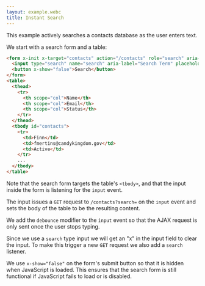 ```yaml
---
layout: example.webc
title: Instant Search
---
```


This example actively searches a contacts database as the user enters text.

We start with a search form and a table:

```html
<form x-init x-target="contacts" action="/contacts" role="search" aria-label="Contacts">
  <input type="search" name="search" aria-label="Search Term" placeholder="Type to filter contacts..." @input.debounce="$el.form.requestSubmit()" @search="$el.form.requestSubmit()">
  <button x-show="false">Search</button>
</form>
<table>
  <thead>
    <tr>
      <th scope="col">Name</th>
      <th scope="col">Email</th>
      <th scope="col">Status</th>
    </tr>
  </thead>
  <tbody id="contacts">
    <tr>
      <td>Finn</td>
      <td>fmertins@candykingdom.gov</td>
      <td>Active</td>
    </tr>
    ...
  </tbody>
</table>
```

Note that the search form targets the table's `<tbody>`, and that the input inside the form is listening for the `input` event.

The input issues a `GET` request to `/contacts?search=` on the `input` event and sets the body of the table to be the resulting content.

We add the `debounce` modifier to the `input` event so that the AJAX request is only sent once the user stops typing.

Since we use a `search` type input we will get an "x" in the input field to clear the input. To make this trigger a new `GET` request we also add a `search` listener.

We use `x-show="false"` on the form's submit button so that it is hidden when JavaScript is loaded. This ensures that the search form is still functional if JavaScript fails to load or is disabled.

<script>
  let database = function () {
    let data = [
      { id: 1, name: "Finn", email: "fmertins@candykingdom.gov", status: "Active" },
      { id: 2, name: "Jake", email: "jake@candykingdom.gov", status: "Active" },
      { id: 3, name: "BMO", email: "bmo@mo.co", status: "Active" },
      { id: 4, name: "Marceline", email: "marceline@vampirequeen.me", status: "Inactive" }
    ];
    return {
      search: (term) => {
        term = term.toLowerCase()
        return data.filter(contact => {
          return contact.name.toLowerCase().includes(term) ||
            contact.email.toLowerCase().includes(term) ||
            contact.status.toLowerCase().includes(term)
        })
      },
      all: () => data,
    }
  }()

    window.route('GET', '/contacts', (input) => {
      let contacts = input.search ? database.search(input.search) : database.all()

      return view(contacts)
    })

    example('/contacts')

  function view(contacts) {
    let rows = contacts.map(contact => `<tr>
  <td>${contact.name}</td>
  <td>${contact.email}</td>
  <td>${contact.status}</td>
</tr>`).join('\n')

    return `<form x-init x-target="contacts" action="/contacts" role="search" aria-label="Contacts">
  <input type="search" name="search" placeholder="Type to filter contacts..."
      @input.debounce="$el.form.requestSubmit()" @search="$el.form.requestSubmit()">
      <button x-show="false">Search</button>
</form>
<table id="contacts">
  <thead>
    <tr>
      <th scope="col">Name</th>
      <th scope="col">Email</th>
      <th scope="col">Status</th>
    </tr>
  </thead>
  <tbody>
    ${rows ? rows : '<tr><td colspan="3" style="text-align:center;"><em>No results</em></td></tr>'}
  </tbody>
</table>`
  }
</script>
